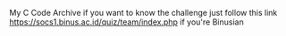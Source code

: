 My C Code Archive if you want to know the challenge just follow this link https://socs1.binus.ac.id/quiz/team/index.php if you're Binusian
